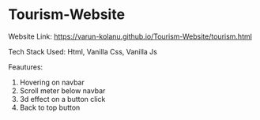 # Tourism-Website

Website Link: https://varun-kolanu.github.io/Tourism-Website/tourism.html

Tech Stack Used: 
Html, Vanilla Css, Vanilla Js

Feautures:
1. Hovering on navbar
2. Scroll meter below navbar
3. 3d effect on a button click
4. Back to top button

